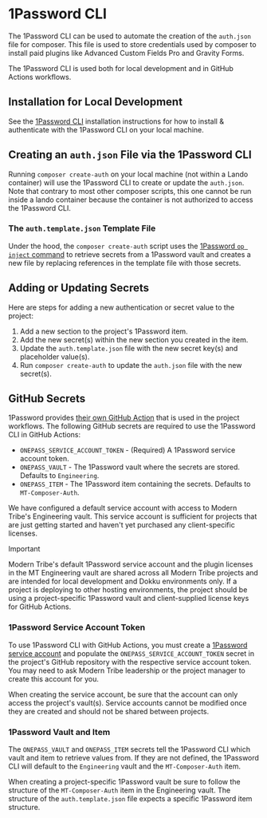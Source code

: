 # 1Password CLI

The 1Password CLI can be used to automate the creation of the `auth.json` file for composer. This file is used to store 
credentials used by composer to install paid plugins like Advanced Custom Fields Pro and Gravity Forms.

The 1Password CLI is used both for local development and in GitHub Actions workflows.

## Installation for Local Development

See the [1Password CLI](https://developer.1password.com/docs/cli/get-started/) installation instructions for how to 
install & authenticate with the 1Password CLI on your local machine.

## Creating an `auth.json` File via the 1Password CLI

Running `composer create-auth` on your local machine (not within a Lando container) will use the 1Password CLI to 
create or update the `auth.json`. Note that contrary to most other composer scripts, this one cannot be run inside a 
lando container because the container is not authorized to access the 1Password CLI.

### The `auth.template.json` Template File

Under the hood, the `composer create-auth` script uses the [1Password `op inject` command](https://developer.1password.com/docs/cli/reference/commands/inject)
to retrieve secrets from a 1Password vault and creates a new file by replacing references in the template file with 
those secrets.

## Adding or Updating Secrets

Here are steps for adding a new authentication or secret value to the project:
1. Add a new section to the project's 1Password item.
2. Add the new secret(s) within the new section you created in the item.
3. Update the `auth.template.json` file with the new secret key(s) and placeholder value(s).
4. Run `composer create-auth` to update the `auth.json` file with the new secret(s).

## GitHub Secrets

1Password provides [their own GitHub Action](https://github.com/1Password/install-cli-action) that is used in the 
project workflows. The following GitHub secrets are required to use the 1Password CLI in GitHub Actions:
* `ONEPASS_SERVICE_ACCOUNT_TOKEN` - (Required) A 1Password service account token.
* `ONEPASS_VAULT` - The 1Password vault where the secrets are stored. Defaults to `Engineering`.
* `ONEPASS_ITEM` - The 1Password item containing the secrets. Defaults to `MT-Composer-Auth`.

We have configured a default service account with access to Modern Tribe's Engineering vault. This service account is
sufficient for projects that are just getting started and haven't yet purchased any client-specific licenses.

> [!IMPORTANT]
> Modern Tribe's default 1Password service account and the plugin licenses in the MT Engineering vault are shared 
> across all Modern Tribe projects and are intended for local development and Dokku environments only. If a project is 
> deploying to other hosting environments, the project should be using a project-specific 1Password vault and 
> client-supplied license keys for GitHub Actions.

### 1Password Service Account Token

To use 1Password CLI with GitHub Actions, you must create a [1Password service account](https://developer.1password.com/docs/service-accounts/get-started) 
and populate the `ONEPASS_SERVICE_ACCOUNT_TOKEN` secret in the project's GitHub repository with the respective service 
account token. You may need to ask Modern Tribe leadership or the project manager to create this account for you.

When creating the service account, be sure that the account can only access the project's vault(s). Service accounts
cannot be modified once they are created and should not be shared between projects.

### 1Password Vault and Item

The `ONEPASS_VAULT` and `ONEPASS_ITEM` secrets tell the 1Password CLI which vault and item to retrieve values from. If they are
not defined, the 1Password CLI will default to the `Engineering` vault and the `MT-Composer-Auth` item.

When creating a project-specific 1Password vault be sure to follow the structure of the `MT-Composer-Auth` item in the
Engineering vault. The structure of the `auth.template.json` file expects a specific 1Password item structure.
